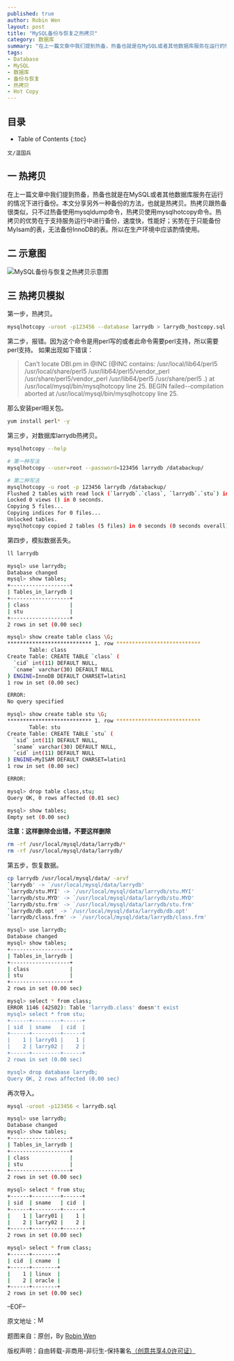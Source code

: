 ```yaml
---
published: true
author: Robin Wen
layout: post
title: "MySQL备份与恢复之热拷贝"
category: 数据库
summary: "在上一篇文章中我们提到热备，热备也就是在MySQL或者其他数据库服务在运行的情况下进行备份。本文分享另外一种备份的方法，也就是热拷贝。热拷贝跟热备很类似，只不过热备使用mysqldump命令，热拷贝使用mysqlhotcopy命令。热拷贝的优势在于支持服务运行中进行备份，速度快，性能好；劣势在于只能备份MyIsam的表，无法备份InnoDB的表。所以在生产环境中应该酌情使用。"
tags: 
- Database
- MySQL
- 数据库
- 备份与恢复
- 热拷贝
- Hot Copy
---
```


## 目录 ##

* Table of Contents
{:toc}

`文/温国兵`

## 一 热拷贝 ##

在上一篇文章中我们提到热备，热备也就是在MySQL或者其他数据库服务在运行的情况下进行备份。本文分享另外一种备份的方法，也就是热拷贝。热拷贝跟热备很类似，只不过热备使用mysqldump命令，热拷贝使用mysqlhotcopy命令。热拷贝的优势在于支持服务运行中进行备份，速度快，性能好；劣势在于只能备份MyIsam的表，无法备份InnoDB的表。所以在生产环境中应该酌情使用。

## 二 示意图 ##

![MySQL备份与恢复之热拷贝示意图](http://i.imgur.com/CUdQKmX.jpg)

## 三 热拷贝模拟 ##

第一步，热拷贝。

``` bash
mysqlhotcopy -uroot -p123456 --database larrydb > larrydb_hostcopy.sql
```

第二步，报错。因为这个命令是用perl写的或者此命令需要perl支持，所以需要perl支持。
如果出现如下错误：

> Can't locate DBI.pm in @INC (@INC contains: /usr/local/lib64/perl5 
> /usr/local/share/perl5 /usr/lib64/perl5/vendor_perl 
> /usr/share/perl5/vendor_perl /usr/lib64/perl5 /usr/share/perl5 .) 
> at /usr/local/mysql/bin/mysqlhotcopy line 25.
> BEGIN failed--compilation aborted at /usr/local/mysql/bin/mysqlhotcopy line 25.

那么安装perl相关包。

``` bash
yum install perl* -y
```

第三步，对数据库larrydb热拷贝。

``` bash
mysqlhotcopy --help

# 第一种写法
mysqlhotcopy --user=root --password=123456 larrydb /databackup/

# 第二种写法
mysqlhotcopy -u root -p 123456 larrydb /databackup/
Flushed 2 tables with read lock (`larrydb`.`class`, `larrydb`.`stu`) in 0 seconds.
Locked 0 views () in 0 seconds.
Copying 5 files...
Copying indices for 0 files...
Unlocked tables.
mysqlhotcopy copied 2 tables (5 files) in 0 seconds (0 seconds overall).
```

第四步，模拟数据丢失。

``` bash
ll larrydb
```

``` bash
mysql> use larrydb;
Database changed
mysql> show tables;
+-------------------+
| Tables_in_larrydb |
+-------------------+
| class             |
| stu               |
+-------------------+
2 rows in set (0.00 sec)

mysql> show create table class \G;
*************************** 1. row ***************************
       Table: class
Create Table: CREATE TABLE `class` (
  `cid` int(11) DEFAULT NULL,
  `cname` varchar(30) DEFAULT NULL
) ENGINE=InnoDB DEFAULT CHARSET=latin1
1 row in set (0.00 sec)

ERROR:
No query specified

mysql> show create table stu \G;
*************************** 1. row ***************************
       Table: stu
Create Table: CREATE TABLE `stu` (
  `sid` int(11) DEFAULT NULL,
  `sname` varchar(30) DEFAULT NULL,
  `cid` int(11) DEFAULT NULL
) ENGINE=MyISAM DEFAULT CHARSET=latin1
1 row in set (0.00 sec)

ERROR:

mysql> drop table class,stu;
Query OK, 0 rows affected (0.01 sec)

mysql> show tables;
Empty set (0.00 sec)
```

**注意：这样删除会出错，不要这样删除**

``` bash
rm -rf /usr/local/mysql/data/larrydb/*
rm -rf /usr/local/mysql/data/larrydb/
```

第五步，恢复数据。

``` bash
cp larrydb /usr/local/mysql/data/ -arvf
`larrydb' -> `/usr/local/mysql/data/larrydb'
`larrydb/stu.MYI' -> `/usr/local/mysql/data/larrydb/stu.MYI'
`larrydb/stu.MYD' -> `/usr/local/mysql/data/larrydb/stu.MYD'
`larrydb/stu.frm' -> `/usr/local/mysql/data/larrydb/stu.frm'
`larrydb/db.opt' -> `/usr/local/mysql/data/larrydb/db.opt'
`larrydb/class.frm' -> `/usr/local/mysql/data/larrydb/class.frm'
```

``` bash
mysql> use larrydb;
Database changed
mysql> show tables;
+-------------------+
| Tables_in_larrydb |
+-------------------+
| class             |
| stu               |
+-------------------+
2 rows in set (0.00 sec)

mysql> select * from class;
ERROR 1146 (42S02): Table 'larrydb.class' doesn't exist
mysql> select * from stu;
+------+---------+------+
| sid  | sname   | cid  |
+------+---------+------+
|    1 | larry01 |    1 |
|    2 | larry02 |    2 |
+------+---------+------+
2 rows in set (0.00 sec)

mysql> drop database larrydb;
Query OK, 2 rows affected (0.00 sec)
```

再次导入。

``` bash
mysql -uroot -p123456 < larrydb.sql
```

``` bash
mysql> use larrydb;
Database changed
mysql> show tables;
+-------------------+
| Tables_in_larrydb |
+-------------------+
| class             |
| stu               |
+-------------------+
2 rows in set (0.00 sec)

mysql> select * from stu;
+------+---------+------+
| sid  | sname   | cid  |
+------+---------+------+
|    1 | larry01 |    1 |
|    2 | larry02 |    2 |
+------+---------+------+
2 rows in set (0.00 sec)

mysql> select * from class;
+------+--------+
| cid  | cname  |
+------+--------+
|    1 | linux  |
|    2 | oracle |
+------+--------+
2 rows in set (0.00 sec)
```

–EOF–

原文地址：<a href="http://blog.csdn.net/justdb/article/details/15026833" target="_blank"><img src="http://i.imgur.com/BROigUO.jpg" title="MySQL备份与恢复之热拷贝" height="16px" width="16px" border="0" alt="MySQL备份与恢复之热拷贝" /></a>

题图来自：原创，By <a href="https://dbarobin.com/" target="_blank">Robin Wen</a>

版权声明：自由转载-非商用-非衍生-保持署名<a href="http://creativecommons.org/licenses/by-nc-nd/4.0/deed.zh" target="_blank">（创意共享4.0许可证）</a>
